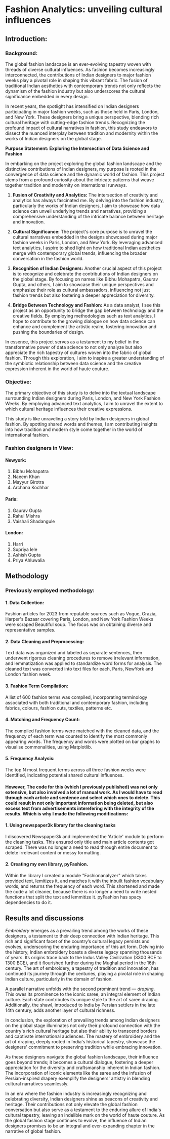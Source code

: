 # Fashion Analytics: unveiling cultural influences
## Introduction:

### Background:
The global fashion landscape is an ever-evolving tapestry woven with threads of diverse cultural influences. As fashion becomes increasingly interconnected, the contributions of Indian designers to major fashion weeks play a pivotal role in shaping this vibrant fabric. The fusion of traditional Indian aesthetics with contemporary trends not only reflects the dynamism of the fashion industry but also underscores the cultural significance embedded in every design.

In recent years, the spotlight has intensified on Indian designers participating in major fashion weeks, such as those held in Paris, London, and New York. These designers bring a unique perspective, blending rich cultural heritage with cutting-edge fashion trends. Recognizing the profound impact of cultural narratives in fashion, this study endeavors to dissect the nuanced interplay between tradition and modernity within the works of Indian designers on the global stage.


**Purpose Statement: Exploring the Intersection of Data Science and Fashion**

In embarking on the project exploring the global fashion landscape and the distinctive contributions of Indian designers, my purpose is rooted in the convergence of data science and the dynamic world of fashion. This project stems from a profound curiosity about the intricate patterns that weave together tradition and modernity on international runways.

1. **Fusion of Creativity and Analytics:** The intersection of creativity and analytics has always fascinated me. By delving into the fashion industry, particularly the works of Indian designers, I aim to showcase how data science can unveil underlying trends and narratives, providing a comprehensive understanding of the intricate balance between heritage and innovation.

2. **Cultural Significance:** The project's core purpose is to unravel the cultural narratives embedded in the designs showcased during major fashion weeks in Paris, London, and New York. By leveraging advanced text analytics, I aspire to shed light on how traditional Indian aesthetics merge with contemporary global trends, influencing the broader conversation in the fashion world.

3. **Recognition of Indian Designers:** Another crucial aspect of this project is to recognize and celebrate the contributions of Indian designers on the global stage. By focusing on names like Bibhu Mohapatra, Gaurav Gupta, and others, I aim to showcase their unique perspectives and emphasize their role as cultural ambassadors, influencing not just fashion trends but also fostering a deeper appreciation for diversity.

4. **Bridge Between Technology and Fashion:** As a data analyst, I see this project as an opportunity to bridge the gap between technology and the creative fields. By employing methodologies such as text analytics, I hope to contribute to the growing dialogue on how data science can enhance and complement the artistic realm, fostering innovation and pushing the boundaries of design.

In essence, this project serves as a testament to my belief in the transformative power of data science to not only analyze but also appreciate the rich tapestry of cultures woven into the fabric of global fashion. Through this exploration, I aim to inspire a greater understanding of the symbiotic relationship between data science and the creative expression inherent in the world of haute couture.

### Objective:
The primary objective of this study is to delve into the textual landscape surrounding Indian designers during Paris, London, and New York Fashion Weeks. By employing advanced text analytics, I aim to unravel the extent to which cultural heritage influences their creative expressions.

This study is like unraveling a story told by Indian designers in global fashion. By spotting shared words and themes, I am contributing insights into how tradition and modern style come together in the world of international fashion.

### Fashion designers in View:
#### Newyork:

1. Bibhu Mohapatra
2. Naeem Khan
3. Mayyur Girotra
4. Archana Kochhar

#### Paris:

1. Gaurav Gupta
2. Rahul Mishra
3. Vaishali Shadangule

#### London:

1. Harri
2. Supriya lele
3. Ashish Gupta
4. Priya Ahluwalia


## Methodology

### Previously employed methodology:

#### 1. Data Collection:
Fashion articles for 2023 from reputable sources such as Vogue, Grazia, Harper's Bazaar covering Paris, London, and New York Fashion Weeks were scraped Beautiful soup. The focus was on obtaining diverse and representative samples.

#### 2. Data Cleaning and Preprocessing:
Text data was organized and labeled as separate sentences, then underwent rigorous cleaning procedures to remove irrelevant information, and lemmatization was applied to standardize word forms for analysis. The cleaned text was converted into text files for each, Paris, NewYork and London fashion week.

#### 3. Fashion Term Compilation:
A list of 600 fashion terms was compiled, incorporating terminology associated with both traditional and contemporary fashion, including fabrics, colours, fashion cuts, textiles, patterns etc.

#### 4. Matching and Frequency Count:
The compiled fashion terms were matched with the cleaned data, and the frequency of each term was counted to identify the most commonly appearing words.
The frequency and words were plotted on bar graphs to visualise commonalities, using Matplotlib.

#### 5. Frequency Analysis:
The top N most frequent terms across all three fashion weeks were identified, indicating potential shared cultural influences.

#### However, The code for this (which I previously published) was not only extensive, but also involved a lot of manual work. As I would have to read through each article and sentence and select which ones to delete. This could result in not only important information being deleted, but also excess text from advertisements interefering with the integrity of the results. Which is why I made the following modifications:

#### 1. Using newspaper3k library for the cleaning tasks

I discovered Newspaper3k and implemented the 'Article' module to perform the cleaning tasks. This ensured only title and main article contents got scraped. There was no longer a need to read through entire document to delete irrelevant content or messy formatting. 


#### 2. Creating my own library, pyFashion.

Within the library I created a module "Fashionanalyzer" which takes provided text, lemitizes it, and matches it with the inbuilt fashion vocabulary words, and returns the frequency of each word. This shortened and made the code a lot cleaner, because there is no longer a need to write nested functions that split the text and lemmitize it. pyFashion has spacy dependencies to do it. 



## Results and discussions

*Embroidery* emerges as a prevailing trend among the works of these designers, a testament to their deep connection with Indian heritage. This rich and significant facet of the country’s cultural legacy persists and evolves, underscoring the enduring importance of this art form. Delving into the history, Indian embroidery boasts a diverse legacy spanning thousands of years. Its origins trace back to the Indus Valley Civilization (3300 BCE to 1300 BCE), and it flourished further during the Mughal period in the 16th century. The art of embroidery, a tapestry of tradition and innovation, has continued its journey through the centuries, playing a pivotal role in shaping Indian culture, particularly in the domain of fashion.

A parallel narrative unfolds with the second prominent trend — *draping*. This owes its prominence to the iconic saree, an integral element of Indian culture. Each state contributes its unique style to the art of saree draping. Additionally, the shawl, introduced to India by Persian settlers in the late 14th century, adds another layer of cultural richness.

In conclusion, the exploration of prevailing trends among Indian designers on the global stage illuminates not only their profound connection with the country's rich cultural heritage but also their ability to transcend borders and captivate international audiences. The mastery of embroidery and the art of draping, deeply rooted in India's historical tapestry, showcase the designers' commitment to preserving tradition while embracing innovation.

As these designers navigate the global fashion landscape, their influence goes beyond trends; it becomes a cultural dialogue, fostering a deeper appreciation for the diversity and craftsmanship inherent in Indian fashion. The incorporation of iconic elements like the saree and the infusion of Persian-inspired drapery exemplify the designers' artistry in blending cultural narratives seamlessly.

In an era where the fashion industry is increasingly recognizing and celebrating diversity, Indian designers shine as beacons of creativity and heritage. Their contributions not only elevate the global fashion conversation but also serve as a testament to the enduring allure of India's cultural tapestry, leaving an indelible mark on the world of haute couture. As the global fashion stage continues to evolve, the influence of Indian designers promises to be an integral and ever-expanding chapter in the narrative of global fashion.
